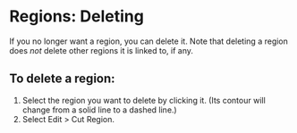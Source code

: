 Regions: Deleting
=================

If you no longer want a region, you can delete it. Note that deleting a
region does *not* delete other regions it is linked to, if any.

To delete a region:
-------------------

1.  Select the region you want to delete by clicking it. (Its contour
    will change from a solid line to a dashed line.)
2.  Select Edit \> Cut Region.

